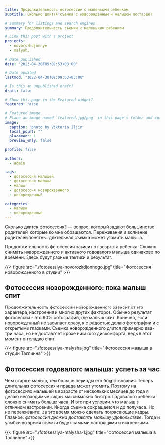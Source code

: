 ```yaml
---
title: Продолжительность фотосессии с маленьким ребенком
subtitle: Сколько длится съемка с новорожденным и малышом постарше?

# Summary for listings and search engines
summary: Продолжительность съемки с маленьким ребенком

# Link this post with a project
projects: 
  - novorozhdjonnye
  - malyshi

# Date published
date: "2022-04-30T09:09:53+03:00"

# Date updated
lastmod: "2022-04-30T09:09:53+03:00"

# Is this an unpublished draft?
draft: false

# Show this page in the Featured widget?
featured: false

# Featured image
# Place an image named `featured.jpg/png` in this page's folder and customize its options here.
image:
  caption: 'photo by Viktoria Iljin'
  focal_point: ""
  placement: 1
  preview_only: false

profile: false

authors:
  - admin

tags:
  - фотосессия малышей
  - фотосессия малыша
  - малыш
  - фотосессия новорожденного
  - новорожденный

categories:
  - малыши
  - новорожденные
---
```

Сколько длится фотосессия? — вопрос, который задают большинство родителей, которые ко мне обращаются. Переживания и волнение родителей понятны: длительная съемка может утомить малыша.

Продолжительность фотосессии зависит от возраста ребенка. Сложно снимать новорожденного и активного годовалого малыша одинаково по времени. Здесь будут разные тактики и результат.

{{< figure src="./fotosessiya-novorozhdjonnogo.jpg" title="Фотосессия новорожденного в студии" >}}

## Фотосессия новорожденного: пока малыш спит

Продолжительность фотосессии новорожденного зависит от его характера, настроения и многих других факторов. Обычно результат фотосессии - это 90% фотографий, где малыш спит. Конечно, если новорожденный не засыпает сразу, я с радостью делаю фотографии и с открытыми глазками. 
Съемка новорожденного длится примерно два-три часа, но не доставляет крохе никакого дискомфорта, ведь в этот момент он сладко спит.

{{< figure src="./fotosessiya-malysha.jpg" title="Фотосессия малыша в студии Таллинна" >}}

## Фотосессия годовалого малыша: успеть за час

Чем старше малыш, тем больше периоды его бодрствования. Теперь длительная фотосессия и правда может утомить.
Поэтому на фотосессиях малышей в возрасте от нескольких месяцев до года я делаю необходимые кадры максимально быстро. Годовалого ребенка сложно снимать больше часа. И это при условии, что малыш в отличном настроении. Иногда съемка сокращается и до получаса.
Но не переживайте! За это время можно сделать потрясающие кадры. Главное: _фотосессия должна доставлять малышу удовольствие_. Тогда и улыбки во время съемки будут самыми настоящими и искренними.

{{< figure src="./fotosessiya-malysha-1.jpg" title="Фотосессия малыша в Таллинне" >}}